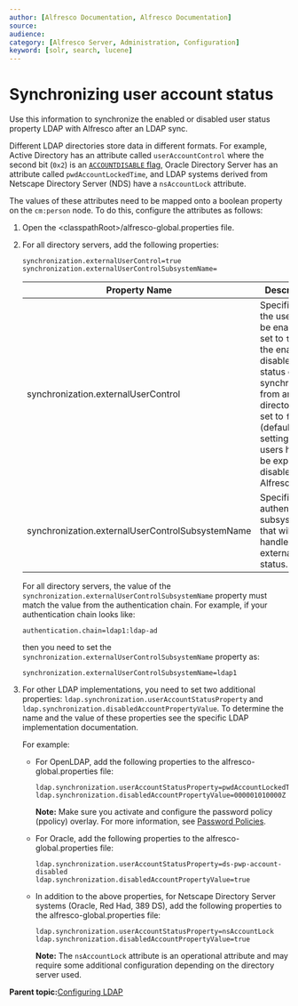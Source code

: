```yaml
---
author: [Alfresco Documentation, Alfresco Documentation]
source: 
audience: 
category: [Alfresco Server, Administration, Configuration]
keyword: [solr, search, lucene]
---
```


# Synchronizing user account status

Use this information to synchronize the enabled or disabled user status property LDAP with Alfresco after an LDAP sync.

Different LDAP directories store data in different formats. For example, Active Directory has an attribute called `userAccountControl` where the second bit \(`0x2`\) is an [`ACCOUNTDISABLE` flag](https://support.microsoft.com/en-gb/kb/305144), Oracle Directory Server has an attribute called `pwdAccountLockedTime`, and LDAP systems derived from Netscape Directory Server \(NDS\) have a `nsAccountLock` attribute.

The values of these attributes need to be mapped onto a boolean property on the `cm:person` node. To do this, configure the attributes as follows:

1.  Open the <classpathRoot\>/alfresco-global.properties file.
2.  For all directory servers, add the following properties:

    ```
    synchronization.externalUserControl=true
    synchronization.externalUserControlSubsystemName=
    ```

    |Property Name|Description|Example|
    |-------------|-----------|-------|
    |synchronization.externalUserControl|Specifies if the users can be enabled. It set to `true`, the enables or disabled user status can be synchronized from an LDAP directory. If set to `false` \(default setting\), the users have to be explicitly disabled in Alfresco.|`false`|
    |synchronization.externalUserControlSubsystemName|Specifies the authentication subsystem that will handle the external user status.|`ldap1`|

    For all directory servers, the value of the `synchronization.externalUserControlSubsystemName` property must match the value from the authentication chain. For example, if your authentication chain looks like:

    ```
    authentication.chain=ldap1:ldap-ad
    ```

    then you need to set the `synchronization.externalUserControlSubsystemName` property as:

    ```
    synchronization.externalUserControlSubsystemName=ldap1
    ```

3.  For other LDAP implementations, you need to set two additional properties: `ldap.synchronization.userAccountStatusProperty` and `ldap.synchronization.disabledAccountPropertyValue`. To determine the name and the value of these properties see the specific LDAP implementation documentation.

    For example:

    -   For OpenLDAP, add the following properties to the alfresco-global.properties file:

        ```
        ldap.synchronization.userAccountStatusProperty=pwdAccountLockedTime
        ldap.synchronization.disabledAccountPropertyValue=000001010000Z
        ```

        **Note:** Make sure you activate and configure the password policy \(ppolicy\) overlay. For more information, see [Password Policies](http://www.openldap.org/doc/admin24/overlays.html).

    -   For Oracle, add the following properties to the alfresco-global.properties file:

        ```
        ldap.synchronization.userAccountStatusProperty=ds-pwp-account-disabled
        ldap.synchronization.disabledAccountPropertyValue=true
        ```

    -   In addition to the above properties, for Netscape Directory Server systems \(Oracle, Red Had, 389 DS\), add the following properties to the alfresco-global.properties file:

        ```
        ldap.synchronization.userAccountStatusProperty=nsAccountLock
        ldap.synchronization.disabledAccountPropertyValue=true
        ```

        **Note:** The `nsAccountLock` attribute is an operational attribute and may require some additional configuration depending on the directory server used.


**Parent topic:**[Configuring LDAP](../concepts/auth-ldap-intro.md)

